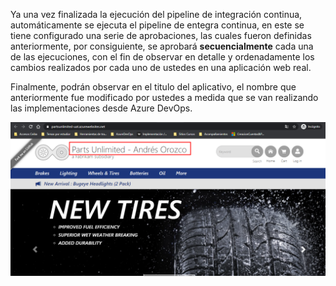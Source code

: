 Ya una vez finalizada la ejecución del pipeline de integración continua, automáticamente se ejecuta el pipeline de entegra continua, en este se tiene configurado una serie de aprobaciones, las cuales fueron definidas anteriormente, por consiguiente, se aprobará **secuencialmente** cada una de las ejecuciones, con el fin de observar en detalle y ordenadamente los cambios realizados por cada uno de ustedes en una aplicación web real.

Finalmente, podrán observar en el titulo del aplicativo, el nombre que anteriormente fue modificado por ustedes a medida que se van realizando las implementaciones desde Azure DevOps.

![resultado-final](./assets/resultado-final.png)

